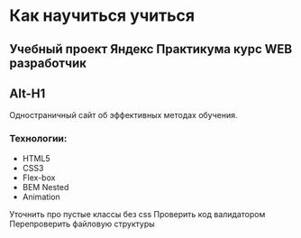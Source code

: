 # Как научиться учиться
## Учебный проект Яндекс Практикума курс WEB разработчик
Alt-H1
------
Одностраничный сайт об эффективных методах обучения.
### Технологии:
* HTML5
* CSS3
* Flex-box
* BEM Nested
* Animation

Уточнить про пустые классы без css
Проверить код валидатором
Перепроверить файловую структуры
